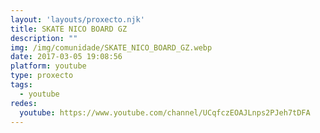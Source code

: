 ```yaml
---
layout: 'layouts/proxecto.njk'
title: SKATE NICO BOARD GZ
description: ""
img: /img/comunidade/SKATE_NICO_BOARD_GZ.webp
date: 2017-03-05 19:08:56
platform: youtube
type: proxecto
tags:
  - youtube
redes:
  youtube: https://www.youtube.com/channel/UCqfczEOAJLnps2PJeh7tDFA
---
```

